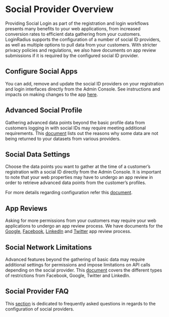 # Social Provider Overview

Providing Social Login as part of the registration and login workflows presents many benefits to your web applications, from increased conversion rates to efficient data gathering from your customers. LoginRadius supports the configuration of a number of social ID providers, as well as multiple options to pull data from your customers. With stricter privacy policies and regulations, we also have documents on app review submissions if it is required by the configured social ID provider.

## Configure Social Apps

You can add, remove and update the social ID providers on your registration and login interfaces directly from the Admin Console. See instructions and impacts on making changes to the app [here](/api/v2/admin-console/social-provider/configure-social-apps).

## Advanced Social Profile
Gathering advanced data points beyond the basic profile data from customers logging in with social IDs may require meeting additional requirements. This [document](/api/v2/admin-console/social-provider/advanced-social-data-points) lists out the reasons why some data are not being returned to your datasets from various providers. 

## Social Data Settings

Choose the data points you want to gather at the time of a customer’s registration with a social ID directly from the Admin Console. It is important to note that your web properties may have to undergo an app review in order to retrieve advanced data points from the customer’s profiles. 

For more details regarding configuration refer this [document](/governance/configure-social-data-settings/).

## App Reviews

Asking for more permissions from your customers may require your web applications to undergo an app review process. We have documents for the [Google](/api/v2/admin-console/social-provider/app-reviews/google-app-review), [Facebook](/api/v2/admin-console/social-provider/app-reviews/facebook-app-review), [LinkedIn](/api/v2/admin-console/social-provider/app-reviews/linkedin-app-review) and [Twitter](/api/v2/admin-console/social-provider/app-reviews/twitter-app-review) app review process.

## Social Network Limitations

Advanced features beyond the gathering of basic data may require additional settings for permissions and impose limitations on API calls depending on the social provider. This [document](/api/v2/admin-console/social-provider/social-network-limitations) covers the different types of restrictions from Facebook, Google, Twitter and LinkedIn.

## Social Provider FAQ

This [section](/api/v2/admin-console/social-provider/social-provider-faqs) is dedicated to frequently asked questions in regards to the configuration of social providers. 
